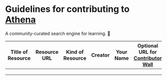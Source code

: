 # Guidelines for contributing to [Athena](https://www.athena.cool)
A community-curated search engine for learning. 🎉

| **Title of Resource** 	| **Resource URL** 	| **Kind of Resource** 	| **Creator** 	| **Your Name** 	| **Optional URL for [Contributor Wall](www.athena.cool/contributors)** 	|
|-----------------------	|------------------	|----------------------	|------------:	|---------------	|-----------------------------------------------------------------------	|
|                       	|                  	|                      	|             	|               	|                                                                       	|
|                       	|                  	|                      	|             	|               	|                                                                       	|
|                       	|                  	|                      	|             	|               	|                                                                       	|
